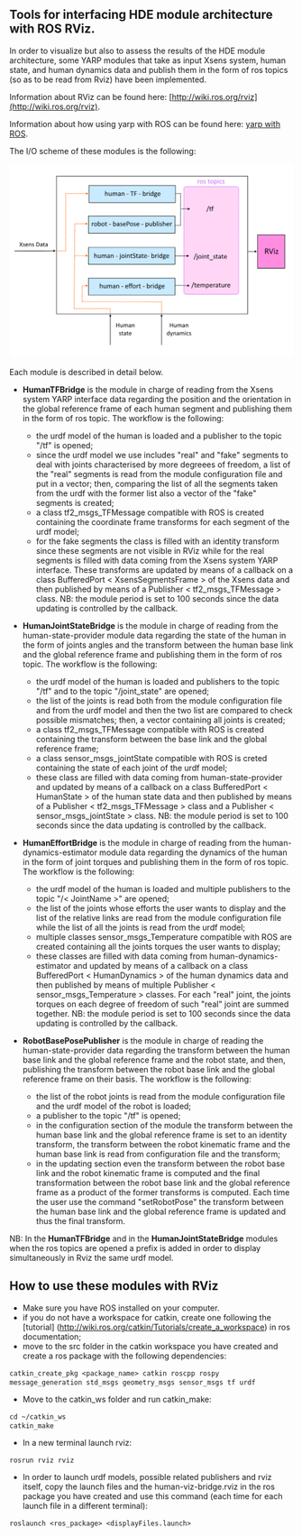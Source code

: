 ## Tools for interfacing HDE module architecture with ROS RViz.

In order to visualize but also to assess the results of the HDE module architecture, some YARP modules that take as input Xsens system, human state, and human dynamics data and publish them in the form of ros topics (so as to be read from Rviz) have been implemented.

Information about RViz can be found here: [http://wiki.ros.org/rviz](http://wiki.ros.org/rviz).

Information about how using yarp with ROS can be found here: [yarp with ROS](http://www.yarp.it/yarp_with_ros.html).

The I/O scheme of these modules is the following:

<img src="/misc/human-viz-bridge.png">

Each module is described in detail below.

- **HumanTFBridge** is the module in charge of reading from the Xsens system YARP interface data regarding the position and the orientation in the global reference frame of each human segment and publishing them in the form of ros topic. 
The workflow is the following:
	- the urdf model of the human is loaded and a publisher to the topic "/tf" is opened;
	- since the urdf model we use includes "real" and "fake" segments to deal with joints characterised by more degreees of freedom, a list of the "real" segments is read from the module configuration file and put in a vector; then, comparing the list of all the segments taken from the urdf with the former list also a vector of the "fake" segments is created;
	- a class tf2_msgs_TFMessage compatible with ROS is created containing the coordinate frame transforms for each segment of the urdf model;
	- for the fake segments the class is filled with an identity transform since these segments are not visible in RViz while for the real segments is filled with data coming from the Xsens system YARP interface. These transforms are updated by means of a callback on a class BufferedPort < XsensSegmentsFrame > of the Xsens data and then published by means of a Publisher < tf2_msgs_TFMessage > class.
NB: the module period is set to 100 seconds since the data updating is controlled by the callback.

- **HumanJointStateBridge** is the module in charge of reading from the human-state-provider module data regarding the state of the human in the form of joints angles and the transform between the human base link and the global reference frame and publishing them in the form of ros topic. 
The workflow is the following:
	- the urdf model of the human is loaded and publishers to the topic "/tf" and to the topic "/joint_state" are opened;
	- the list of the joints is read both from the module configuration file and from the urdf model and then the two list are compared to check possible mismatches; then, a vector containing all joints is created; 
	- a class tf2_msgs_TFMessage compatible with ROS is created containing the transform between the base link and the global reference frame; 
	- a class sensor_msgs_jointState compatible with ROS is creted containing the state of each joint of the urdf model;
	- these class are filled with data coming from human-state-provider and updated by means of a callback on a class BufferedPort < HumanState > of the human state data and then published by means of a Publisher < tf2_msgs_TFMessage > class and a Publisher < sensor_msgs_jointState > class.
  NB: the module period is set to 100 seconds since the data updating is controlled by the callback.

- **HumanEffortBridge** is the module in charge of reading from the human-dynamics-estimator module data regarding the dynamics of the human in the form of joint torques and publishing them in the form of ros topic.
The workflow is the following:
	- the urdf model of the human is loaded and multiple publishers to the topic "/< JointName >" are opened;
	- the list of the joints whose efforts the user wants to display and the list of the relative links are read from the module configuration file while the list of all the joints is read from the urdf model;
	- multiple classes sensor_msgs_Temperature compatible with ROS are created containing all the joints torques the user wants to display;
	- these classes are filled with data coming from human-dynamics-estimator and updated by means of a callback on a class BufferedPort < HumanDynamics > of the human dynamics data and then published by means of multiple Publisher < sensor_msgs_Temperature > classes. For each "real" joint, the joints torques on each	degree of freedom of such "real" joint are summed together.
  NB: the module period is set to 100 seconds since the data updating is controlled by the callback. 

- **RobotBasePosePublisher** is the module in charge of reading the human-state-provider data regarding the transform between the human base link and the global reference frame and the robot state, and then, publishing the transform between the robot base link and the global reference frame on their basis.
The workflow is the following:
	- the list of the robot joints is read from the module configuration file and the urdf model of the robot is loaded;
	- a publisher to the topic "/tf" is opened;
	- in the configuration section of the module the transform between the human base link and the global reference frame is set to an identity transform, the transform between the robot kinematic frame and the human base link is read from configuration file and the transform; 
	- in the updating section even the transform between the robot base link and the robot kinematic frame is computed and the final transformation between the robot base link and the global reference frame as a product of the former transforms is computed. Each time the user use the command "setRobotPose" the transform between the human base link and the global reference frame is updated and thus the final transform.

NB: In the **HumanTFBridge** and in the **HumanJointStateBridge** modules when the ros topics are opened a prefix is added in order to display simultaneously in Rviz the same urdf model.
	
## How to use these modules with RViz

- Make sure you have ROS installed on your computer.
- if you do not have a workspace for catkin, create one following the [tutorial] (http://wiki.ros.org/catkin/Tutorials/create_a_workspace) in ros documentation;
- move to the src folder in the catkin workspace you have created and create a ros package with the following dependencies: 
```
catkin_create_pkg <package_name> catkin roscpp rospy message_generation std_msgs geometry_msgs sensor_msgs tf urdf 
```
- Move to the catkin_ws folder and run catkin_make:
```
cd ~/catkin_ws
catkin_make
```
- In a new terminal launch rviz:
```
rosrun rviz rviz
```
- In order to launch urdf models, possible related publishers and rviz itself, copy the launch files and the human-viz-bridge.rviz in the ros package you have created and use this command (each time for each launch file in a different terminal):
```
roslaunch <ros_package> <displayFiles.launch>
```
